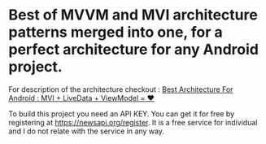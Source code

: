 # Best of MVVM and MVI architecture patterns merged into one, for a perfect architecture for any Android project.

For description of the architecture checkout : [Best Architecture For Android : MVI + LiveData + ViewModel = ❤️](https://medium.com/@rohitss/best-architecture-for-android-mvi-livedata-viewmodel-71a3a5ac7ee3)

To build this project you need an API KEY. You can get it for free by registering at https://newsapi.org/register.
It is a free service for individual and I do not relate with the service in any way.